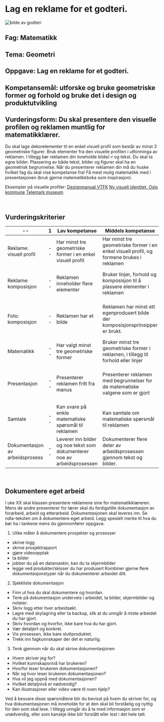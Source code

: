 # Lag en reklame for et godteri. 
![bilde av godteri](kildefil.png)

## Fag: Matematikk
## Tema: Geometri
## Oppgave: Lag en reklame for et godteri. 
## Kompetansemål: utforske og bruke geometriske former og forhold og bruke det i design og produktutvikling 
## Vurderingsform: Du skal presentere den visuelle profilen og reklamen muntlig for matematikklærer.

Du skal lage dekorelementer til en enkel visuell profil som består av minst 3 geometriske figurer. Bruk elementer fra den visuelle profilen i utforminga av reklamen.
I tillegg bør reklamen din inneholde bilde/-r og tekst. Du skal ta egne bilder.
Plassering av både tekst, bilder og figurer skal ha en geometrisk begrunnelse. 
Når du presenterer reklamen din må du huske hvilket fag du skal vise kompetanse fra! Få mest mulig matematikk med i presentasjonen (bruk gjerne matematikkboka som inspirasjon).

Eksempler på visuelle profiler: 
[Designmanual VTFK](https://designmanual.vtfk.no/var-visuelle-profil/grafiske-elementer/ )
[Ny visuell identitet, Oslo kommune](https://www.oslo.kommune.no/prosjekter/ny-visuell-identitet/)
[Telemark museum](https://r8edge.no/arbeider/telemark-museum/)







 
## Vurderingskriterier
| --|	1	| Lav kompetanse	| Middels kompetanse	| Høy kompetanse|
|---|---|---|---|---|
| Reklame: visuell profil		| --| Har minst tre geometriske former i en enkel visuell profil	| Har minst tre geometriske former i en enkel visuell profil, og formene brukes i reklamen	| Viser kunnskap om hvordan den visuelle profilen kan støtte budskapet i reklamen| 
| Reklame: komposisjon		| --| Reklamen inneholder flere elementer 	| Bruker linjer, forhold og komposisjon til å plassere elementer i reklamen	| Viser kunnskap om hvilken effekt linjer, forhold og komposisjon har ved plassering av elementer i reklamen| 
| Foto: komposisjon		| -- | Reklamen har et bilde	| Reklamen har minst ett egenprodusert bilde der komposisjonsprinsipper er brukt.	| Reklamen har minst ett egenprodusert bilde der komposisjonsprinsipper er brukt på en bevisst måte| 
| Matematikk		| --| Har valgt minst tre geometriske former	| Bruker minst tre geometriske former i reklamen, i tillegg til forhold eller linjer	| Bruker minst tre geometriske former i reklamen, i tillegg til forhold og linjer| 
| Presentasjon		| --| Presenterer reklamen fritt fra manus	| Presenterer reklamen med begrunnelser for de matematiske valgene som er gjort 	| Har en selvstendig og fri presentasjon av reklamen med grundige begrunnelser for de matematiske valgene som er gjort| 
| Samtale		| --| Kan svare på enkle matematiske spørsmål til reklamen	| Kan samtale om matematiske spørsmål til reklamen	| Kan samtale om og reflektere rundt matematiske spørsmål til reklamen|
| Dokumentasjon av arbeidsprosess		| --| Leverer inn bilder og noe tekst som dokumenterer noe av arbeidsprosessen	| Dokumenterer flere deler av arbeidsprosessen gjennom tekst og bilder.	| Dokumenterer hele arbeidsprosessen på en grundig og god måte| 

 
## Dokumentere eget arbeid
I uke XX skal klassen presentere reklamene sine for matematikklæreren. 
Mens de andre presenterer for lærer skal du ferdigstille dokumentasjon av forarbeid, arbeid og etterarbeid. Dokumentasjonen skal leveres inn. 
Se ndla-teksten om å dokumentere eget arbeid. Legg spesielt merke til hva du bør ha i tankene mens du gjennomfører oppgava: 
<!--lage ul i html??-->
1. Ulike måter å dokumentere prosjekter og prosesser
* skrive logg
*	skrive prosjektrapport
*	gjøre videoopptak
*	ta bilder 
*	jobber du på en datamaskin, kan du ta skjermbilder
*	legge ved produkter/skisser du har produsert 
Kombiner gjerne flere dokumentasjonstyper når du dokumenterer arbeidet ditt. 

2. Sjekkliste dokumentasjon
*	Finn ut hva du skal dokumentere og hvordan.
*	Tenk på dokumentasjon underveis i arbeidet, ta bilder, skjermbilder og notater.
*	Skriv logg etter hver arbeidsøkt.
*	Lagre med skylagring eller ta backup, slik at du unngår å miste arbeidet du har gjort.
*	Skriv hvordan og hvorfor, ikke bare hva du har gjort.
*	Vær detaljert og konkret.
*	Vis prosessen, ikke bare sluttproduktet.
*	Trekk inn fagkunnskaper der det er naturlig.

3. Tenk gjennom når du skal skrive dokumentasjonen
*	Hvem skriver jeg for? 
*	Hvilket kunnskapsnivå har brukeren?
*	Hvorfor leser brukeren dokumentasjonen? 
*	Når og hvor leser brukeren dokumentasjonen?
*	Hva vil jeg oppnå med dokumentasjonen?
*	Hvilket detaljnivå er nødvendig?
*	Kan illustrasjoner eller video være til noen hjelp?

Ved å besvare disse spørsmålene blir du bevisst på hvem du skriver for, og hva dokumentasjonen må inneholde for at den skal bli forståelig og nyttig for den som skal lese. I tillegg unngår du å ta med informasjon som er unødvendig, eller som kanskje ikke blir forstått eller lest i det hele tatt.
